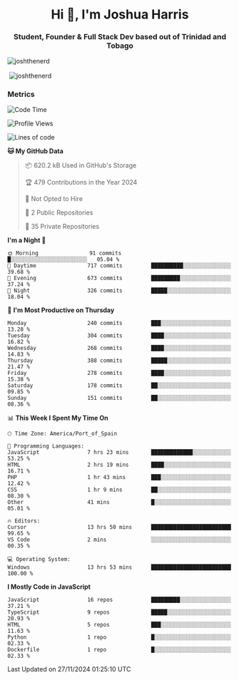 <h1 align="center">Hi 👋, I'm Joshua Harris</h1>
<h3 align="center">Student, Founder & Full Stack Dev based out of Trinidad and Tobago</h3>

<p align="left"> <img src="https://komarev.com/ghpvc/?username=JoshTheDeveloperr" alt="joshthenerd" /> </p>

<p>&nbsp;<img align="center" src="https://github-readme-stats.vercel.app/api?username=JoshTheDeveloperr&show_icons=true&count_private=true" alt="joshthenerd" /></p>

### Metrics

<!--START_SECTION:waka-->
![Code Time](http://img.shields.io/badge/Code%20Time-1%2C025%20hrs%2055%20mins-blue)

![Profile Views](http://img.shields.io/badge/Profile%20Views-0-blue)

![Lines of code](https://img.shields.io/badge/From%20Hello%20World%20I%27ve%20Written-3.6%20million%20lines%20of%20code-blue)

**🐱 My GitHub Data** 

> 📦 620.2 kB Used in GitHub's Storage 
 > 
> 🏆 479 Contributions in the Year 2024
 > 
> 🚫 Not Opted to Hire
 > 
> 📜 2 Public Repositories 
 > 
> 🔑 35 Private Repositories 
 > 
**I'm a Night 🦉** 

```text
🌞 Morning                91 commits          █░░░░░░░░░░░░░░░░░░░░░░░░   05.04 % 
🌆 Daytime                717 commits         ██████████░░░░░░░░░░░░░░░   39.68 % 
🌃 Evening                673 commits         █████████░░░░░░░░░░░░░░░░   37.24 % 
🌙 Night                  326 commits         █████░░░░░░░░░░░░░░░░░░░░   18.04 % 
```
📅 **I'm Most Productive on Thursday** 

```text
Monday                   240 commits         ███░░░░░░░░░░░░░░░░░░░░░░   13.28 % 
Tuesday                  304 commits         ████░░░░░░░░░░░░░░░░░░░░░   16.82 % 
Wednesday                268 commits         ████░░░░░░░░░░░░░░░░░░░░░   14.83 % 
Thursday                 388 commits         █████░░░░░░░░░░░░░░░░░░░░   21.47 % 
Friday                   278 commits         ████░░░░░░░░░░░░░░░░░░░░░   15.38 % 
Saturday                 178 commits         ██░░░░░░░░░░░░░░░░░░░░░░░   09.85 % 
Sunday                   151 commits         ██░░░░░░░░░░░░░░░░░░░░░░░   08.36 % 
```


📊 **This Week I Spent My Time On** 

```text
🕑︎ Time Zone: America/Port_of_Spain

💬 Programming Languages: 
JavaScript               7 hrs 23 mins       █████████████░░░░░░░░░░░░   53.25 % 
HTML                     2 hrs 19 mins       ████░░░░░░░░░░░░░░░░░░░░░   16.71 % 
PHP                      1 hr 43 mins        ███░░░░░░░░░░░░░░░░░░░░░░   12.42 % 
CSS                      1 hr 9 mins         ██░░░░░░░░░░░░░░░░░░░░░░░   08.30 % 
Other                    41 mins             █░░░░░░░░░░░░░░░░░░░░░░░░   05.01 % 

🔥 Editors: 
Cursor                   13 hrs 50 mins      █████████████████████████   99.65 % 
VS Code                  2 mins              ░░░░░░░░░░░░░░░░░░░░░░░░░   00.35 % 

💻 Operating System: 
Windows                  13 hrs 53 mins      █████████████████████████   100.00 % 
```

**I Mostly Code in JavaScript** 

```text
JavaScript               16 repos            █████████░░░░░░░░░░░░░░░░   37.21 % 
TypeScript               9 repos             █████░░░░░░░░░░░░░░░░░░░░   20.93 % 
HTML                     5 repos             ███░░░░░░░░░░░░░░░░░░░░░░   11.63 % 
Python                   1 repo              █░░░░░░░░░░░░░░░░░░░░░░░░   02.33 % 
Dockerfile               1 repo              █░░░░░░░░░░░░░░░░░░░░░░░░   02.33 % 
```




 Last Updated on 27/11/2024 01:25:10 UTC
<!--END_SECTION:waka-->

